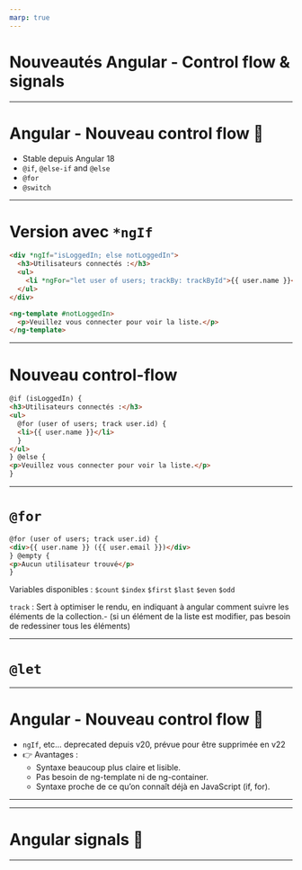 ```yaml
---
marp: true
---
```


<style scoped>section { align-content: center; }</style>

# Nouveautés Angular - Control flow & signals

---

<style>section { align-content: start; }</style>

# Angular - Nouveau control flow 🔀

- Stable depuis Angular 18
- `@if`, `@else-if` and `@else`
- `@for`
- `@switch`

---

# Version avec `*ngIf`

```html
<div *ngIf="isLoggedIn; else notLoggedIn">
  <h3>Utilisateurs connectés :</h3>
  <ul>
    <li *ngFor="let user of users; trackBy: trackById">{{ user.name }}</li>
  </ul>
</div>

<ng-template #notLoggedIn>
  <p>Veuillez vous connecter pour voir la liste.</p>
</ng-template>
```

---

# Nouveau control-flow

```html
@if (isLoggedIn) {
<h3>Utilisateurs connectés :</h3>
<ul>
  @for (user of users; track user.id) {
  <li>{{ user.name }}</li>
  }
</ul>
} @else {
<p>Veuillez vous connecter pour voir la liste.</p>
}
```

---

# `@for`

```html
@for (user of users; track user.id) {
<div>{{ user.name }} ({{ user.email }})</div>
} @empty {
<p>Aucun utilisateur trouvé</p>
}
```

Variables disponibles : `$count` `$index` `$first` `$last` `$even` `$odd`

`track` : Sert à optimiser le rendu, en indiquant à angular comment suivre les éléments de la collection.- (si un élément de la liste est modifier, pas besoin de redessiner tous les éléments)

---

# `@let`

---

# Angular - Nouveau control flow 🔀

- `ngIf`, etc... deprecated depuis v20, prévue pour être supprimée en v22
- 👉 Avantages :
  - Syntaxe beaucoup plus claire et lisible.
  - Pas besoin de ng-template ni de ng-container.
  - Syntaxe proche de ce qu’on connaît déjà en JavaScript (if, for).

---

---

# Angular signals 🚦

---
